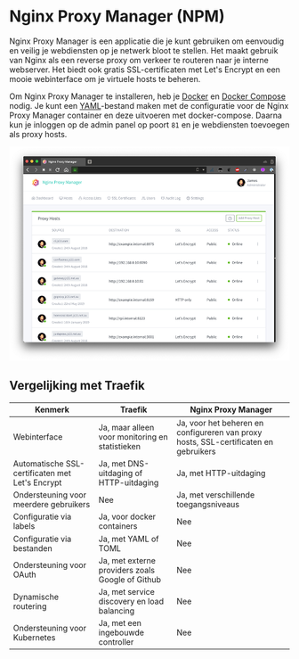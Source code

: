# Nginx Proxy Manager (NPM)

Nginx Proxy Manager is een applicatie die je kunt gebruiken om eenvoudig en veilig je webdiensten op je netwerk bloot te stellen. Het maakt gebruik van Nginx als een reverse proxy om verkeer te routeren naar je interne webserver. Het biedt ook gratis SSL-certificaten met Let's Encrypt en een mooie webinterface om je virtuele hosts te beheren.

Om Nginx Proxy Manager te installeren, heb je [Docker](../../docker/docker.md) en [Docker Compose](../../docker/docker-compose.md) nodig. Je kunt een [YAML](../../programming/yaml.md)-bestand maken met de configuratie voor de Nginx Proxy Manager container en deze uitvoeren met docker-compose. Daarna kun je inloggen op de admin panel op poort `81` en je webdiensten toevoegen als proxy hosts.

![NPM](../../_assets/images/npm.png)

## Vergelijking met Traefik

| Kenmerk | Traefik | Nginx Proxy Manager |
| --- | --- | --- |
| Webinterface | Ja, maar alleen voor monitoring en statistieken | Ja, voor het beheren en configureren van proxy hosts, SSL-certificaten en gebruikers |
| Automatische SSL-certificaten met Let's Encrypt | Ja, met DNS-uitdaging of HTTP-uitdaging | Ja, met HTTP-uitdaging |
| Ondersteuning voor meerdere gebruikers | Nee | Ja, met verschillende toegangsniveaus |
| Configuratie via labels | Ja, voor docker containers | Nee |
| Configuratie via bestanden | Ja, met YAML of TOML | Nee |
| Ondersteuning voor OAuth | Ja, met externe providers zoals Google of Github | Nee |
| Dynamische routering | Ja, met service discovery en load balancing | Nee |
| Ondersteuning voor Kubernetes | Ja, met een ingebouwde controller | Nee |
